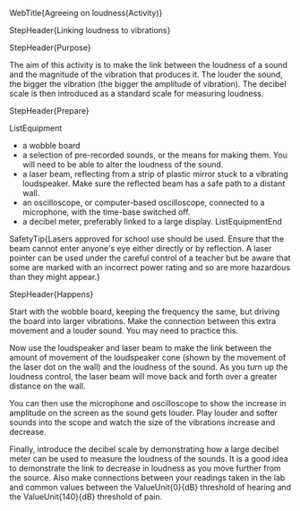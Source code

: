 WebTitle{Agreeing on loudness(Activity)}

StepHeader{Linking loudness to vibrations}

StepHeader{Purpose}

The aim of this activity is to make the link between the loudness of a sound and the magnitude of the vibration that produces it. The louder the sound, the bigger the vibration (the bigger the amplitude of vibration). The decibel scale is then introduced as a standard scale for measuring loudness.

StepHeader{Prepare}

ListEquipment
- a wobble board
- a selection of pre-recorded sounds, or the means for making them. You will need to be able to alter the loudness of the sound.
- a laser beam, reflecting from a strip of plastic mirror stuck to a vibrating loudspeaker. Make sure the reflected beam has a safe path to a distant wall.
- an oscilloscope, or computer-based oscilloscope, connected to a microphone, with the time-base switched off.
- a decibel meter, preferably linked to a large display.
ListEquipmentEnd

SafetyTip{Lasers approved for school use should be used. Ensure that the beam cannot enter anyone's eye either directly or by reflection. A laser pointer can be used under the careful control of a teacher but be aware that some are marked with an incorrect power rating and so are more hazardous than they might appear.}

StepHeader{Happens}

Start with the wobble board, keeping the frequency the same, but driving the board into larger vibrations. Make the connection between this extra movement and a louder sound. You may need to practice this.

Now use the loudspeaker and laser beam to make the link between the amount of movement of the loudspeaker cone (shown by the movement of the laser dot on the wall) and the loudness of the sound. As you turn up the loudness control, the laser beam will move back and forth over a greater distance on the wall.

You can then use the microphone and oscilloscope to show the increase in amplitude on the screen as the sound gets louder. Play louder and softer sounds into the scope and watch the size of the vibrations increase and decrease.

Finally, introduce the decibel scale by demonstrating how a large decibel meter can be used to measure the loudness of the sounds. It is a good idea to demonstrate the link to decrease in loudness as you move further from the source. Also make connections between your readings taken in the lab and common values between the ValueUnit{0}{dB} threshold of hearing and the ValueUnit{140}{dB} threshold of pain.

